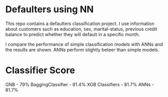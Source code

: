 # Defaulters using NN

This repo contains a defaulters classification project.
I use information about customers such as education, sex, marital-status, previous credit balance to predict whether they will default in a specific month.

I compare the performance of simple classification models with ANNs and the results are shown. ANNs perform slightly beteer than simple models.

# Classifier      Score
GNB               - 79%
BaggingClassifier - 81.4%
XGB Classifiers   - 81.7%
ANNs              - 81.7%
